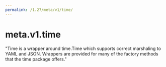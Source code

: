 ```yaml
---
permalink: /1.27/meta/v1/time/
---
```


# meta.v1.time

"Time is a wrapper around time.Time which supports correct marshaling to YAML and JSON.  Wrappers are provided for many of the factory methods that the time package offers."